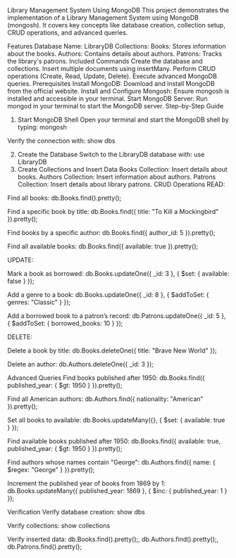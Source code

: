 Library Management System Using MongoDB
This project demonstrates the implementation of a Library Management System using MongoDB (mongosh). It covers key concepts like database creation, collection setup, CRUD operations, and advanced queries.

Features
Database Name: LibraryDB
Collections:
Books: Stores information about the books.
Authors: Contains details about authors.
Patrons: Tracks the library's patrons.
Included Commands
Create the database and collections.
Insert multiple documents using insertMany.
Perform CRUD operations (Create, Read, Update, Delete).
Execute advanced MongoDB queries.
Prerequisites
Install MongoDB: Download and install MongoDB from the official website.
Install and Configure Mongosh: Ensure mongosh is installed and accessible in your terminal.
Start MongoDB Server: Run mongod in your terminal to start the MongoDB server.
Step-by-Step Guide
1. Start MongoDB Shell
Open your terminal and start the MongoDB shell by typing:
mongosh

Verify the connection with:
show dbs

2. Create the Database
Switch to the LibraryDB database with:
use LibraryDB
3. Create Collections and Insert Data
Books Collection: Insert details about books.
Authors Collection: Insert information about authors.
Patrons Collection: Insert details about library patrons.
CRUD Operations
READ:

Find all books:
db.Books.find().pretty();

Find a specific book by title:
db.Books.find({ title: "To Kill a Mockingbird" }).pretty();

Find books by a specific author:
db.Books.find({ author_id: 5 }).pretty();

Find all available books:
db.Books.find({ available: true }).pretty();

UPDATE:

Mark a book as borrowed:
db.Books.updateOne({ _id: 3 }, { $set: { available: false } });

Add a genre to a book:
db.Books.updateOne({ _id: 8 }, { $addToSet: { genres: "Classic" } });

Add a borrowed book to a patron’s record:
db.Patrons.updateOne({ _id: 5 }, { $addToSet: { borrowed_books: 10 } });

DELETE:

Delete a book by title:
db.Books.deleteOne({ title: "Brave New World" });

Delete an author:
db.Authors.deleteOne({ _id: 3 });

Advanced Queries
Find books published after 1950:
db.Books.find({ published_year: { $gt: 1950 } }).pretty();

Find all American authors:
db.Authors.find({ nationality: "American" }).pretty();

Set all books to available:
db.Books.updateMany({}, { $set: { available: true } });

Find available books published after 1950:
db.Books.find({ available: true, published_year: { $gt: 1950 } }).pretty();

Find authors whose names contain "George":
db.Authors.find({ name: { $regex: "George" } }).pretty();

Increment the published year of books from 1869 by 1:
db.Books.updateMany({ published_year: 1869 }, { $inc: { published_year: 1 } });

Verification
Verify database creation:
show dbs

Verify collections:
show collections

Verify inserted data:
db.Books.find().pretty();,
db.Authors.find().pretty();,
db.Patrons.find().pretty();


